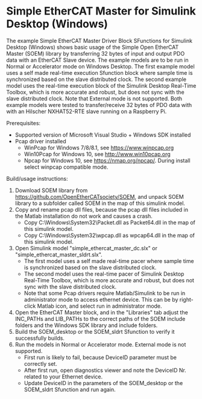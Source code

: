 # Simple EtherCAT Master for Simulink Desktop (Windows)
The example Simple EtherCAT Master Driver Block SFunctions for Simulink Desktop (Windows) shows basic usage of the Simple Open EtherCAT Master (SOEM) library by transferring 32 bytes of input and output PDO data with an EtherCAT Slave device. The example models are to be run in Normal or Accelerator mode on Windows Desktop. The first example model uses a self made real-time execution Sfunction block where sample time is synchronized based on the slave distributed clock. The second example model uses the real-time execution block of the Simulink Desktop Real-Time Toolbox, which is more accurate and robust, but does not sync with the slave distributed clock. Note that External mode is not supported. Both example models were tested to transfer/receive 32 bytes of PDO data with with an Hilscher NXHAT52-RTE slave running on a Raspberry Pi.

Prerequisites:
- Supported version of Microsoft Visual Studio + Windows SDK installed
- Pcap driver installed
    - WinPcap for Windows 7/8/8.1, see https://www.winpcap.org
    - Win10Pcap for Windows 10, see http://www.win10pcap.org
    - Npcap for Windows 10, see https://nmap.org/npcap/. During install select winpcap compatible mode.
    
Build/usage instructions:
1. Download SOEM library from https://github.com/OpenEtherCATsociety/SOEM, and unpack SOEM library to a subfolder called SOEM in the map of this simulink model.
2. Copy and rename pcap dll files, because the pcap dll files included in the Matlab installation do not work and causes a crash. 
    - Copy C:\Windows\System32\Packet.dll as Packet64.dll in the map of this simulink model.
    - Copy C:\Windows\System32\wpcap.dll as wpcap64.dll in the map of this simulink model.
3. Open Simulink model "simple_ethercat_master_dc.slx" or "simple_ethercat_master_sldrt.slx". 
    - The first model uses a self made real-time pacer where sample time is synchronized based on the slave distributed clock. 
    - The second model uses the real-time pacer of Simulink Desktop Real-Time Toolbox, which is more accurate and robust, but does not sync with the slave distributed clock.
    - Note that some Pcap drivers require Matlab/Simulink to be run in administrator mode to access ethernet device. This can be by right-click Matlab icon, and select run in administrator mode.
4. Open the EtherCAT Master block, and in the "Libraries" tab adjust the INC_PATHs and LIB_PATHs to the correct paths of the SOEM include folders and the Windows SDK library and include folders.
5. Build the SOEM_desktop or the SOEM_sldrt Sfunction to verify it successfully builds.
6. Run the models in Normal or Accelerator mode. External mode is not supported.
    - First run is likely to fail, because DeviceID parameter must be correctly set.
    - After first run, open diagnostics viewer and note the DeviceID Nr. related to your Ethernet device.
    - Update DeviceID in the parameters of the SOEM_desktop or the SOEM_sldrt Sfunction and run again.
